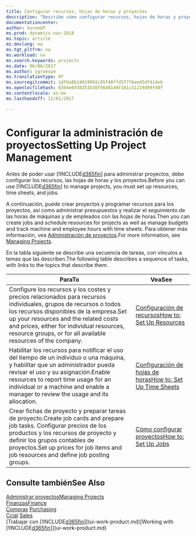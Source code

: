 ```yaml
---
title: Configurar recursos, hojas de horas y proyectos
description: "Describe cómo configurar recursos, hojas de horas y proyectos para administrar proyectos."
documentationcenter: 
author: SorenGP
ms.prod: dynamics-nav-2018
ms.topic: article
ms.devlang: na
ms.tgt_pltfrm: na
ms.workload: na
ms.search.keywords: projects
ms.date: 06/06/2017
ms.author: sgroespe
ms.translationtype: HT
ms.sourcegitcommit: 1dfba8b14019991c95f40ffd5f7fbaed5df414eb
ms.openlocfilehash: 6304e6938353b38f5648140f161c51219d99f40f
ms.contentlocale: es-mx
ms.lasthandoff: 12/01/2017

---
```

# <a name="setting-up-project-management"></a><span data-ttu-id="178af-103">Configurar la administración de proyectos</span><span class="sxs-lookup"><span data-stu-id="178af-103">Setting Up Project Management</span></span>
<span data-ttu-id="178af-104">Antes de poder usar [!INCLUDE[d365fin](includes/d365fin_md.md)] para administrar proyectos, debe configurar los recursos, las hojas de horas y los proyectos.</span><span class="sxs-lookup"><span data-stu-id="178af-104">Before you can use [!INCLUDE[d365fin](includes/d365fin_md.md)] to manage projects, you must set up resources, time sheets, and jobs.</span></span>

<span data-ttu-id="178af-105">A continuación, puede crear proyectos y programar recursos para los proyectos, así como administrar presupuestos y realizar el seguimiento de las horas de máquinas y de empleados con las hojas de horas.</span><span class="sxs-lookup"><span data-stu-id="178af-105">Then you can create jobs and schedule resources for projects as well as manage budgets and track machine and employee hours with time sheets.</span></span> <span data-ttu-id="178af-106">Para obtener más información, vea [Administración de proyectos](projects-manage-projects.md).</span><span class="sxs-lookup"><span data-stu-id="178af-106">For more information, see [Managing Projects](projects-manage-projects.md).</span></span>  

<span data-ttu-id="178af-107">En la tabla siguiente se describe una secuencia de tareas, con vínculos a temas que las describen.</span><span class="sxs-lookup"><span data-stu-id="178af-107">The following table describes a sequence of tasks, with links to the topics that describe them.</span></span>

| <span data-ttu-id="178af-108">Para</span><span class="sxs-lookup"><span data-stu-id="178af-108">To</span></span> | <span data-ttu-id="178af-109">Vea</span><span class="sxs-lookup"><span data-stu-id="178af-109">See</span></span> |
| --- | --- |
| <span data-ttu-id="178af-110">Configure los recursos y los costes y precios relacionados para recursos individuales, grupos de recursos o todos los recursos disponibles de la empresa.</span><span class="sxs-lookup"><span data-stu-id="178af-110">Set up your resources and the related costs and prices, either for individual resources, resource groups, or for all available resources of the company.</span></span> |[<span data-ttu-id="178af-111">Configuración de recursos</span><span class="sxs-lookup"><span data-stu-id="178af-111">How to: Set Up Resources</span></span>](projects-how-setup-resources.md) |
| <span data-ttu-id="178af-112">Habilitar los recursos para notificar el uso del tiempo de un individuo o una máquina, y habilitar que un administrador pueda revisar el uso y su asignación.</span><span class="sxs-lookup"><span data-stu-id="178af-112">Enable resources to report time usage for an individual or a machine and enable a manager to review the usage and its allocation.</span></span> |[<span data-ttu-id="178af-113">Configuración de hojas de horas</span><span class="sxs-lookup"><span data-stu-id="178af-113">How to: Set Up Time Sheets</span></span>](projects-how-setup-time-sheets.md) |
| <span data-ttu-id="178af-114">Crear fichas de proyecto y preparar tareas de proyecto.</span><span class="sxs-lookup"><span data-stu-id="178af-114">Create job cards and prepare job tasks.</span></span> <span data-ttu-id="178af-115">Configurar precios de los productos y los recursos de proyecto y definir los grupos contables de proyectos.</span><span class="sxs-lookup"><span data-stu-id="178af-115">Set up prices for job items and job resources and define job posting groups.</span></span> |[<span data-ttu-id="178af-116">Cómo configurar proyectos</span><span class="sxs-lookup"><span data-stu-id="178af-116">How to: Set Up Jobs</span></span>](projects-how-setup-jobs.md) |

## <a name="see-also"></a><span data-ttu-id="178af-117">Consulte también</span><span class="sxs-lookup"><span data-stu-id="178af-117">See Also</span></span>
[<span data-ttu-id="178af-118">Administrar proyectos</span><span class="sxs-lookup"><span data-stu-id="178af-118">Managing Projects</span></span>](projects-manage-projects.md)  
[<span data-ttu-id="178af-119">Finanzas</span><span class="sxs-lookup"><span data-stu-id="178af-119">Finance</span></span>](finance.md)  
<span data-ttu-id="178af-120">[Compras](purchasing-manage-purchasing.md)       </span><span class="sxs-lookup"><span data-stu-id="178af-120">[Purchasing](purchasing-manage-purchasing.md)       </span></span>  
<span data-ttu-id="178af-121">[Ccial](sales-manage-sales.md)   </span><span class="sxs-lookup"><span data-stu-id="178af-121">[Sales](sales-manage-sales.md)   </span></span>  
<span data-ttu-id="178af-122">[Trabajar con [!INCLUDE[d365fin](includes/d365fin_md.md)]](ui-work-product.md)</span><span class="sxs-lookup"><span data-stu-id="178af-122">[Working with [!INCLUDE[d365fin](includes/d365fin_md.md)]](ui-work-product.md)</span></span>  

